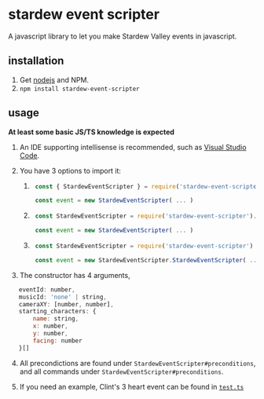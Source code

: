 # stardew event scripter

A javascript library to let you make Stardew Valley events in javascript.

## installation

1. Get [nodejs](https://nodejs.dev/en/) and NPM.
2. `npm install stardew-event-scripter`


## usage

**At least some basic JS/TS knowledge is expected**

1. An IDE supporting intellisense is recommended, such as [Visual Studio Code](https://github.com/microsoft/vscode/).
2. You have 3 options to import it:
    1. ```js
        const { StardewEventScripter } = require('stardew-event-scripter')

        const event = new StardewEventScripter( ... )
        ```
    2. ```js
        const StardewEventScripter = require('stardew-event-scripter').StardewEventScripter

        const event = new StardewEventScripter( ... )
        ```
    3. ```js
        const StardewEventScripter = require('stardew-event-scripter')

        const event = new StardewEventScripter.StardewEventScripter( ... )
        ```

3. The constructor has 4 arguments, 
 ```js
    eventId: number,
    musicId: 'none' | string,
    cameraXY: [number, number],
    starting_characters: {
        name: string,
        x: number,
        y: number,
        facing: number
    }[]
```

4. All precondictions are found under `StardewEventScripter#preconditions`, and all commands under `StardewEventScripter#preconditions`. 

5. If you need an example, Clint's 3 heart event can be found in [`test.ts`](/test.ts)
